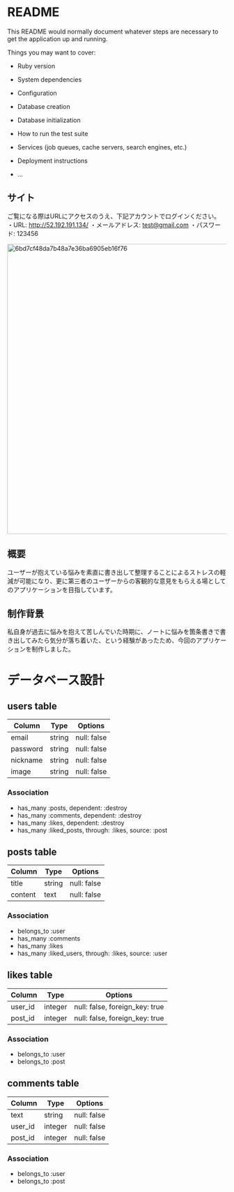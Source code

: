 # README

This README would normally document whatever steps are necessary to get the
application up and running.

Things you may want to cover:

* Ruby version

* System dependencies

* Configuration

* Database creation

* Database initialization

* How to run the test suite

* Services (job queues, cache servers, search engines, etc.)

* Deployment instructions

* ...

## サイト
ご覧になる際はURLにアクセスのうえ、下記アカウントでログインください。
・URL: http://52.192.191.134/
・メールアドレス: test@gmail.com
・パスワード: 123456

<img width="665" alt="6bd7cf48da7b48a7e36ba6905eb16f76" src="https://user-images.githubusercontent.com/54017804/69845778-23f71f80-12b5-11ea-91d7-2c14531d0e1f.png">

## 概要
ユーザーが抱えている悩みを素直に書き出して整理することによるストレスの軽減が可能になり、更に第三者のユーザーからの客観的な意見をもらえる場としてのアプリケーションを目指しています。

## 制作背景
私自身が過去に悩みを抱えて苦しんでいた時期に、ノートに悩みを箇条書きで書き出してみたら気分が落ち着いた、という経験があったため、今回のアプリケーションを制作しました。

# データベース設計

## users table
|Column|Type|Options|
|------|----|-------|
|email|string|null: false|
|password|string|null: false|
|nickname|string|null: false|
|image|string|null: false|

### Association
- has_many :posts, dependent: :destroy
- has_many :comments, dependent: :destroy
- has_many :likes, dependent: :destroy
- has_many :liked_posts, through: :likes, source: :post


## posts table
|Column|Type|Options|
|------|----|-------|
|title|string|null: false|
|content|text|null: false|

### Association
- belongs_to :user
- has_many :comments
- has_many :likes
- has_many :liked_users, through: :likes, source: :user


## likes table
|Column|Type|Options|
|------|----|-------|
|user_id|integer|null: false, foreign_key: true|
|post_id|integer|null: false, foreign_key: true|

### Association
- belongs_to :user
- belongs_to :post


## comments table
|Column|Type|Options|
|------|----|-------|
|text|string|null: false|
|user_id|integer|null: false|
|post_id|integer|null: false|

### Association
- belongs_to :user
- belongs_to :post
